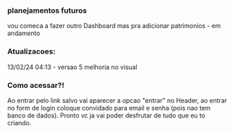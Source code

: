 ### planejamentos futuros

vou comeca a fazer outro Dashboard mas pra adicionar patrimonios - em andamento

### Atualizacoes:
13/02/24 04:13 - versao 5 
melhoria no visual

### Como acessar?!
Ao entrar pelo link salvo vai aparecer a opcao "entrar" no Header, ao entrar no form de login coloque convidado para email e senha (pois nao tem banco de dados). Pronto vc ja vai poder desfrutar de tudo que eu to criando.
